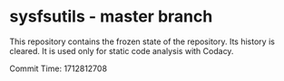 # sysfsutils - master branch

This repository contains the frozen state of the repository.
Its history is cleared. It is used only for static code
analysis with Codacy.

Commit Time: 1712812708
